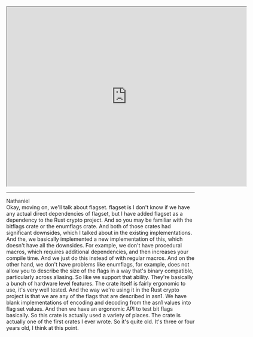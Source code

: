   
<iframe src="https://www.youtube.com/embed/yvnSWM3wCko" height="480" width="640" allowFullScreen></iframe>
<hr />

Nathaniel  
Okay, moving on, we'll talk about flagset. flagset is I don't know if we have any actual direct dependencies of flagset, but I have added flagset as a dependency to the Rust crypto project. And so you may be familiar with the bitflags crate or the enumflags crate. And both of those crates had significant downsides, which I talked about in the existing implementations. And the, we basically implemented a new implementation of this, which doesn't have all the downsides. For example, we don't have procedural macros, which requires additional dependencies, and then increases your compile time. And we just do this instead of with regular macros. And on the other hand, we don't have problems like enumflags, for example, does not allow you to describe the size of the flags in a way that's binary compatible, particularly across aliasing. So like we support that ability. They're basically a bunch of hardware level features. The crate itself is fairly ergonomic to use, it's very well tested. And the way we're using it in the Rust crypto project is that we are any of the flags that are described in asn1. We have blank implementations of encoding and decoding from the asn1 values into flag set values. And then we have an ergonomic API to test bit flags basically. So this crate is actually used a variety of places. The crate is actually one of the first crates I ever wrote. So it's quite old. It's three or four years old, I think at this point.
